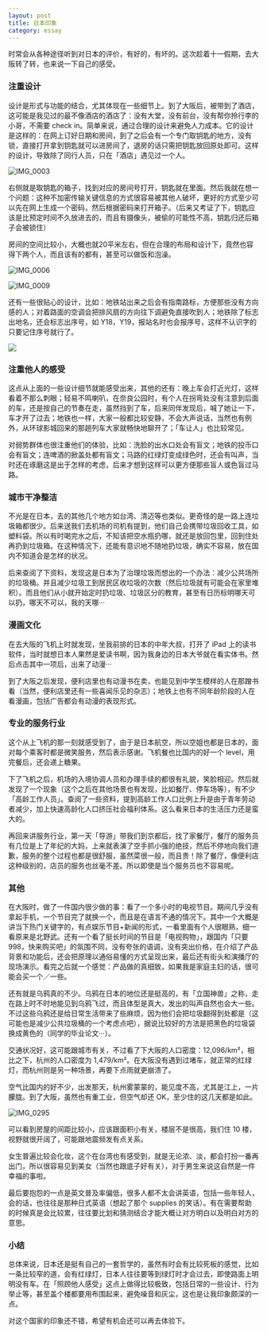 ```yaml
---
layout: post
title: 日本印象
category: essay
---
```


时常会从各种途径听到对日本的评价，有好的，有坏的。这次趁着十一假期，去大阪转了转，也来说一下自己的感受。

### 注重设计
设计是形式与功能的结合，尤其体现在一些细节上。到了大阪后，被带到了酒店，这可能是我见过的最不像酒店的酒店了：没有大堂，没有前台，没有帮你拎行李的小哥，不需要 check in。简单来说，通过合理的设计来避免人力成本。它的设计是这样的：在网上订好日期和房间，到了之后会有一个专门取钥匙的地方，没有锁，直接打开拿到钥匙就可以进房间了，退房的话只需把钥匙放回原处即可。这样的设计，导致除了同行人员，只在「酒店」遇见过一个人。

![IMG_0003](/image/IMG_0003-1.jpg)

右侧就是取钥匙的箱子，找到对应的房间号打开，钥匙就在里面。然后我就在想一个问题：这种不加密传输关键信息的方式很容易被其他人破坏，更好的方式至少可以先在网上生成一个密码，然后根据密码来打开箱子。（后来又考证了下，钥匙应该是比预定时间不久放进去的，而且有摄像头，被偷的可能性不高，钥匙归还后箱子会被锁住）

房间的空间比较小，大概也就20平米左右，但在合理的布局和设计下，竟然也容得下两个人，而且该有的都有，甚至可以做饭和泡澡。

![IMG_0006](/image/IMG_0006-1.jpg)

![IMG_0009](/image/IMG_0009.jpg)

还有一些很贴心的设计，比如：地铁站出来之后会有指南路标，方便那些没有方向感的人；对着路面的空调会把排风扇的方向往下调避免直接吹到人；地铁除了标志出地名，还会标志出序号，如 Y18，Y19，报站名时也会报序号，这样不认识字的只要记住序号就行了。

![](/image/14757607584718.jpg)


### 注重他人的感受
这点从上面的一些设计细节就能感受出来，其他的还有：晚上车会打近光灯，这样看着不那么刺眼；轻易不鸣喇叭，在奈良公园时，有个人在拐弯处没有注意到后面的车，还是按自己的节奏在走，虽然挡到了车，后来同伴发现后，喊了她让一下，车才开了过去；地铁也一样，大家一般都比较安静，不会大声说话，当然也有例外，从环球影城回来的那趟列车大家就畅快地聊开了；「车让人」也比较常见。

对弱势群体也很注重他们的体验，比如：洗脸的出水口处会有盲文；地铁的投币口会有盲文；连啤酒的掀盖处都有盲文；马路的红绿灯变成绿色时，还会有叫声，当时还在琢磨这是出于怎样的考虑，后来才想到这样可以更方便那些盲人或色盲过马路。


### 城市干净整洁
不光是在日本，去的其他几个地方如台湾、清迈等也类似。更奇怪的是一路上连垃圾箱都很少。后来送我们去机场的司机有提到，他们自己会携带垃圾回收工具，如塑料袋。所以有时喝完水之后，不知该把空水瓶扔哪，就还是放回包里，回到住处再扔到垃圾箱。在这种情况下，还能有意识地不随地扔垃圾，确实不容易，放在国内不知道会是怎样的状况。

后来查阅了下资料，发现这是日本为了治理垃圾而想出的一个办法：减少公共场所的垃圾桶。并且减少垃圾工到居民区收垃圾的次数（然后垃圾就有可能会在家里堆积）。而且他们从小就开始定时扔垃圾、垃圾区分的教育，甚至有日历标明哪天可以扔，哪天不可以，我的天哪···

### 漫画文化
在去大阪的飞机上时就发现，坐我前排的日本的中年大叔，打开了 iPad 上的读书软件，当时就想日本人果然是爱读书啊，因为我身边的日本大爷就在看实体书。然后点击其中一项后，出来了动漫···

到了大阪之后发现，便利店里也有动漫书在卖，也能见到中学生模样的人在那蹭书看（当然，便利店里还有一些喜闻乐见的杂志）；地铁上也有不同年龄阶段的人在看漫画，包括广告都会有动漫的表现形式。

### 专业的服务行业
这个从上飞机的那一刻就感受到了，由于是日本航空，所以空姐也都是日本的，面对每个乘客时都是微笑服务，然后表示感谢。飞机餐也比国内的好一个 level，用完餐后，还会递上糖果。

下了飞机之后，机场的入境协调人员和办理手续的都很有礼貌，笑脸相迎。然后就发现了一个现象（这个之后在其他场景也有发现，比如餐厅、停车场等），有不少「高龄工作人员」。查阅了一些资料，提到高龄工作人口比例上升是由于青年劳动者减少，加上快速高龄化人口挤压社会福利体系。这么看来日本的生活压力还是蛮大的。

再回来讲服务行业，第一天「导游」带我们到京都后，找了家餐厅，餐厅的服务员有几位是上了年纪的大妈，上来就表演了空手抓小强的绝技，然后不停地向我们道歉，服务的整个过程也都是很舒服，虽然菜很一般，而且贵！除了餐厅，像便利店这种级别的，店员的服务也丝毫不差。所以即使是当个服务员也不容易呢。

### 其他
在大阪时，做了一件国内很少做的事：看了一个多小时的电视节目。期间几乎没有拿起手机，一个节目完了就换一个，而且是在语言不通的情况下。其中一个大概是讲当下热门关键字的，有点娱乐节目+新闻的形式，一看里面有个人很眼熟，细一看原来是北野武。还有一个看了挺长时间的节目是「电视购物」，跟国内「只要 998，快来购买吧」的氛围不同，没有夸张的语调，没有突出价格，在介绍了产品背景和功能后，还会把原理以通俗易懂的方式呈现出来，最后还有街头和演播厅的现场演示。看完之后就一个感觉：产品做的真细致，如果我是家庭主妇的话，很可能会买一个／一些。

还有就是乌鸦真的不少。乌鸦在日本的地位还是挺高的，有「立国神兽」之称，走在路上时不时地能见到乌鸦飞过，而且体型是真大，发出的叫声自然也会大一些。不过这些乌鸦还是给日常生活带来了些麻烦，因为他们会把垃圾翻得到处都是（这可能也是减少公共垃圾桶的一个考虑点吧），据说比较好的方法是把黑色的垃圾袋换成黄色的（同学的毕业论文···）。

交通状况好，这可能跟城市有关，不过看了下大阪的人口密度：12,096/km²，相比之下，杭州的人口密度为 1,479/km²。在大阪没有遇到过堵车，就正常的红绿灯，而杭州则是另一种场景，再要下点雨就更崩溃了。

空气比国内的好不少，出发那天，杭州雾蒙蒙的，能见度不高，尤其是江上，一片朦胧。到了大阪，虽然也有重工业，但空气却还 OK，至少住的这几天都是如此。

![IMG_0295](/image/IMG_0295.jpg)

可以看到房屋的间距比较小，应该跟面积小有关，楼层不是很高，我们住 10 楼，视野就很开阔了，可能跟地震频发有点关系。

女生普遍比较会化妆，这个在台湾也有感受到，就是无论浓、淡，都会打扮一番再出门，所以很容易见到美女（当然也跟底子好有关），对于男生来说这自然是一件幸福的事啦。

最后要抱怨的一点是英文普及率偏低，很多人都不太会讲英语，包括一些年轻人，会的话，也往往是那种日式英语（想起了那个 supplies 的笑话）。有在需要帮助的时候真是会比较累，往往要比划和猜测结合才能大概让对方明白以及明白对方的意思。

### 小结
总体来说，日本还是挺有自己的一套哲学的，虽然有时会有比较死板的感觉，比如一条比较窄的道，会有红绿灯，日本人往往要等到绿灯时才会过去，即使路面上明明没有车。在「照顾他人感受」这点上做得比较极致，包括日常的一些设计、行为举止等，甚至盖个楼都要用布围起来，避免噪音和灰尘，这也是让我印象颇深的一点。

对这个国家的印象还不错，希望有机会还可以再去体验下。


